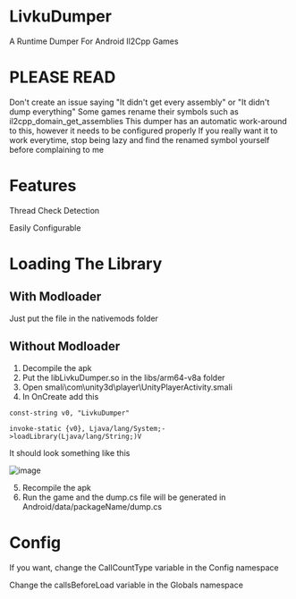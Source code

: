 # LivkuDumper

A Runtime Dumper For Android Il2Cpp Games

# PLEASE READ
Don't create an issue saying "It didn't get every assembly" or "It didn't dump everything"
Some games rename their symbols such as il2cpp_domain_get_assemblies
This dumper has an automatic work-around to this, however it needs to be configured properly
If you really want it to work everytime, stop being lazy and find the renamed symbol yourself before complaining to me

# Features
Thread Check Detection

Easily Configurable

# Loading The Library
## With Modloader
Just put the file in the nativemods folder

## Without Modloader
1. Decompile the apk
2. Put the libLivkuDumper.so in the libs/arm64-v8a folder
3. Open smali\com\unity3d\player\UnityPlayerActivity.smali
4. In OnCreate add this
```
const-string v0, "LivkuDumper"

invoke-static {v0}, Ljava/lang/System;->loadLibrary(Ljava/lang/String;)V
```
It should look something like this

![image](https://github.com/user-attachments/assets/9a98c40a-5712-4184-a40e-b4d2dec291aa)

5. Recompile the apk
6. Run the game and the dump.cs file will be generated in Android/data/packageName/dump.cs

# Config
If you want, change the CallCountType variable in the Config namespace

Change the callsBeforeLoad variable in the Globals namespace
